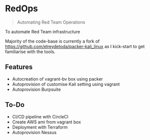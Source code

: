 # RedOps

> Automating Red Team Operations

To automate Red Team infrastructure

Majority of the code-base is currently a fork of https://github.com/elreydetoda/packer-kali_linux as I kick-start to get familiarise with the tools. 

## Features

- Autocreation of vagrant-bv box using packer
- Autoprovision of customise Kali setting using vagrant
- Autoprovision Burpsuite

## To-Do

- CI/CD pipeline with CircleCI
- Create AWS ami from vagrant box
- Deployment with Terraform
- Autoprovision Nessus